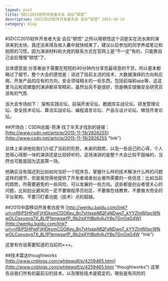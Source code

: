 ```yaml
---
layout: post
title: SDCC2015软件开发者大会 会后“顿悟”
description: SDCC2015软件开发者大会 会后“顿悟” 2015-10-14
category: blog
---
```


#SDCC2015软件开发者大会 会后“顿悟”
之所以用顿悟这个词是实在流水席的演讲来到太快，我还没来得及收入囊中就快结束了，建议以后参加的同学养成笔记和拍照的习惯，因为演讲材料和大佬的联系方式在官网上是“不一定”有的，只能靠自己会后慢慢“顿悟”了。

总体感受是:分享者由于需要在短短的40分钟内分享完最得意的干货，所以基本都略过了细节，整个大会的感觉是：讲述了目前主流的技术，大数据演绎的方向和应用，开发产品的应有的方向，安全领域相关的一些东西，包括前端和app等，这这里乌云和双螺旋的演讲都非常精彩，虽然台风不是很好，但是确实很像安全研究员该有的气质.

该大会专场如下：
架构实践论坛、前端开发论坛、数据库实战论坛、研发管理论坛、安全技术论坛、算法实战论坛、编程语言论坛、产品与设计论坛、微信开发论坛。

##开场白：CSDN总裁-蒋涛
找了半天才找到的链接：
[http://www.csdn.net/article/2015-11-19/2826255](http://www.csdn.net/article/2015-11-19/2826255 "link")

总体上来讲他给我们介绍了当前的形势，未来的趋势，以及一些自己的心得，个人觉得心得那一块的演讲还是比较好听的，这场演讲的是整个大会比较不鼓噪的，当然也可能是因为这是第一场。

他确实没有描述到比如如何当好一个程序员，掌握什么样的技术解决什么样的问题这样的细节，但是我觉得他提供了开发者或者创业者所需要的一些信息：比如当前的趋势，所需要避免的一些风险，可以发展的一些方向。这些都是创业者很关心的问题，比如创业避风险一定不要做程序员社区、不要做在线教育、不要做大而全的平台架构、不要只盯着功能（技术）点的超越。

##2015中国移动开发者白皮书
[http://wenku.baidu.com/link?url=nf8jPSHPptFjjHDksmCGO6ey_8n7vHxppMQFqNDwoT_kYYZtnWljpcWNwOLCqxyqyg7X_8LfP1enwswfP_Rb2qXYtBpIh4jJY8p7GnOqG4W](http://wenku.baidu.com/link?url=nf8jPSHPptFjjHDksmCGO6ey_8n7vHxppMQFqNDwoT_kYYZtnWljpcWNwOLCqxyqyg7X_8LfP1enwswfP_Rb2qXYtBpIh4jJY8p7GnOqG4W "link")

这里有你说需要知道的当前的×××。

##技术雷达thoughtworks
[http://www.cnblogs.com/whitewolf/p/4259465.html](http://www.cnblogs.com/whitewolf/p/4259465.html "thoughtworks")
这里告诉我们所有的最前沿的技术，以及哪些技术是稳定的，哪些是有风险的


